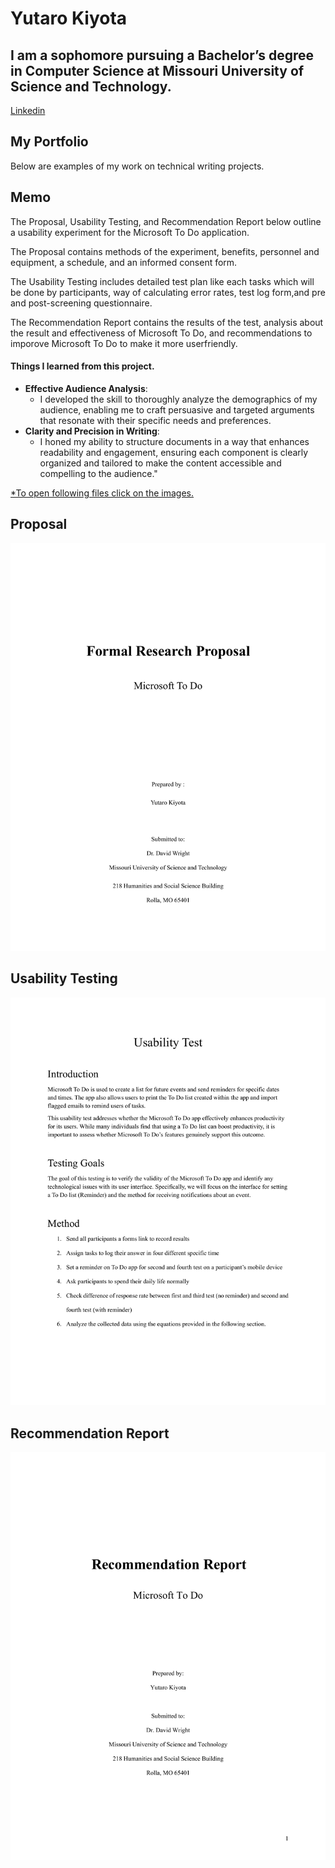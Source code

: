 # **Yutaro Kiyota**
  ## **I am a sophomore pursuing a Bachelor’s degree in Computer Science at Missouri University of Science and Technology.**<br />
  [Linkedin](https://www.linkedin.com/in/yutaro-kiyota-0b8ab7307/)<br />

## **My Portfolio**

Below are examples of my work on technical writing projects.

## **Memo**
The Proposal, Usability Testing, and Recommendation Report below outline a usability experiment for the Microsoft To Do application.<br />

The Proposal contains methods of the experiment, benefits, personnel and equipment, a schedule, and an informed consent form.<br />

The Usability Testing includes detailed test plan like each tasks which will be done by participants, way of calculating error rates, test log form,and  pre and post-screening questionnaire. <br />

The Recommendation Report contains the results of the test, analysis about the result and effectiveness of Microsoft To Do, and recommendations to imporove Microsoft To Do to make it more userfriendly.
#### **Things I learned from this project.**
- **Effective Audience Analysis**:
  - I developed the skill to thoroughly analyze the demographics of my audience, enabling me to craft persuasive and targeted arguments that resonate with their specific needs and preferences.
- **Clarity and Precision in Writing**:
  - I honed my ability to structure documents in a way that enhances readability and engagement, ensuring each component is clearly organized and tailored to make the content accessible and compelling to the audience."<br />

<ins>*To open following files click on the images.</ins>

## **Proposal**

[![Proposal Preview](https://github.com/ykydh/Portfolio/blob/main/projects/displays/Proposal/Proposal-2.png)](https://github.com/ykydh/Portfolio/blob/main/projects/Proposal.pdf)

## **Usability Testing**

[![Usability Test Preview](https://github.com/ykydh/Portfolio/blob/main/projects/displays/Usability%20Test/Usability%20Test-01.png)](https://github.com/ykydh/Portfolio/blob/main/projects/Usability%20Test.pdf)

## **Recommendation Report**

[![Recommendation Report Preview](https://github.com/ykydh/Portfolio/blob/main/projects/displays/Recommendation/Recommendation-02.png)](https://github.com/ykydh/Portfolio/blob/main/projects/Recommendation.pdf)
